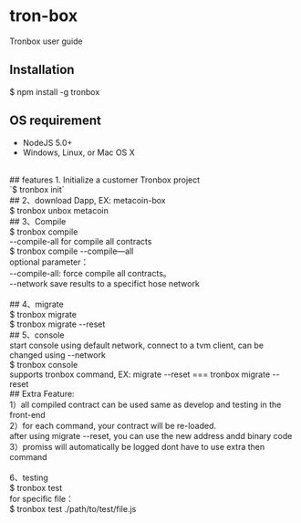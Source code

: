 # tron-box
Tronbox user guide
## Installation
$ npm install -g tronbox
## OS requirement
- NodeJS 5.0+
- Windows, Linux, or Mac OS X
<br>
## features
1. Initialize a customer Tronbox project<br>
`$ tronbox init`
<br>
## 2、download Dapp, EX: metacoin-box<br>
$ tronbox unbox metacoin
<br>
## 3、Compile<br>
$ tronbox compile<br>
--compile-all for compile all contracts<br>
$ tronbox compile --compile—all<br>
optional parameter：<br>
--compile-all: force compile all contracts。<br>
--network save results to a specifict hose network<br>
<br>
## 4、migrate<br>
$ tronbox migrate
<br>
$ tronbox migrate --reset 
<br>
## 5、console<br>
start console using default network, connect to a tvm client, can be changed using --network
<br>
$ tronbox console
<br>
supports tronbox command, EX: migrate --reset === tronbox migrate --reset
<br>
## Extra Feature:<br>
1）all compiled contract can be used same as develop and testing in the front-end<br>
2）for each command, your contract will be re-loaded. <br> after using migrate --reset, you can use the new address andd binary code<br>
3）promiss will automatically be logged dont have to use extra then command<br>
<br>
6、testing<br>
$ tronbox test<br>
for specific file：<br>
$ tronbox test ./path/to/test/file.js<br>
